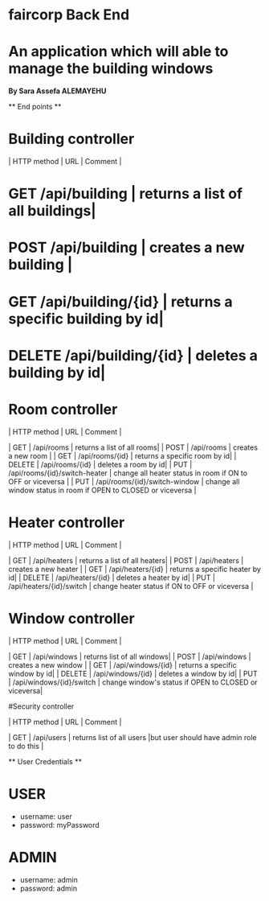 
# faircorp Back End #

# An application which will able to manage the building windows

**By Sara Assefa ALEMAYEHU**

** End points **

# Building controller 
| HTTP method | URL | Comment |

# GET  /api/building | returns a list of all buildings|
# POST  /api/building | creates a new building |
# GET  /api/building/{id} | returns a specific building by id|
# DELETE  /api/building/{id} | deletes a building by id|

# Room controller 

| HTTP method | URL | Comment |

| GET | /api/rooms | returns a list of all rooms|
| POST | /api/rooms | creates a new room |
| GET | /api/rooms/{id} | returns a specific room by id|
| DELETE | /api/rooms/{id} | deletes a room by id|
| PUT | /api/rooms/{id}/switch-heater | change all heater status in room if ON to OFF or viceversa |
| PUT | /api/rooms/{id}/switch-window | change all window status in room if OPEN to CLOSED or viceversa |

# Heater controller 

| HTTP method | URL | Comment |

| GET | /api/heaters | returns a list of all heaters|
| POST | /api/heaters | creates a new heater |
| GET | /api/heaters/{id} | returns a specific heater by id|
| DELETE | /api/heaters/{id} | deletes a heater by id|
| PUT | /api/heaters/{id}/switch | change heater status if ON to OFF or viceversa |

# Window controller 

| HTTP method | URL | Comment |

| GET | /api/windows | returns list of all windows|
| POST | /api/windows | creates a new window |
| GET | /api/windows/{id} | returns a specific window by id|
| DELETE | /api/windows/{id} | deletes a window by id|
| PUT | /api/windows/{id}/switch | change window's status if OPEN to CLOSED or viceversa|

#Security controller 

| HTTP method | URL | Comment |

| GET | /api/users | returns list of all users |but user should have admin role to do this |

** User Credentials **

# USER
  * username: user
  * password: myPassword
# ADMIN 
  * username: admin
  * password: admin
  
